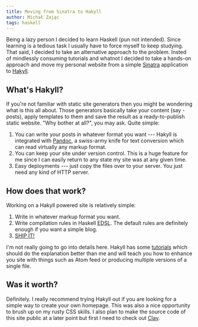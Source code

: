 ```yaml
---
title: Moving from Sinatra to Hakyll
author: Michał Zając
tags: haskell
---
```


Being a lazy person I decided to learn Haskell (pun not intended). Since learning is a tedious task I usually have to force myself to keep studying. That said, I decided to take an alternative approach to the problem. Insted of mindlessly consuming tutorials and whatnot I decided to take a hands-on approach and move my personal website from a simple [Sinatra](http://www.sinatrarb.com) application to [Hakyll](http://jaspervdj.be/hakyll).

## What's Hakyll?

If you're not familiar with static site generators then you might be wondering what is this all about. Those generators basically take your content (say - posts), apply templates to them and save the result as a ready-to-publish static website. "Why bother at all?", you may ask. Quite simple:

1. You can write your posts in whatever format you want --- Hakyll is integrated with [Pandoc](http://pandoc.org/README.html#description), a swiss-army knife for text conversion which can read virtually any markup format.
2. You can keep your site under version control. This is a huge feature for me since I can easily return to any state my site was at any given time.
3. Easy deployments --- just copy the files over to your server. You just need any kind of HTTP server.

## How does that work?

Working on a Hakyll powered site is relatively simple:

1. Write in whatever markup format you want.
2. Write compilation rules in Haskell <abbr title="Embedded Domain Specific Language">EDSL</abbr>. The default rules are definitely enough if you want a simple blog.
3. [SHIP IT!](http://media.giphy.com/media/143vPc6b08locw/giphy.gif)

I'm not really going to go into details here. Hakyll has some [tutorials](http://jaspervdj.be/hakyll/tutorials.html) which should do the explanation better than me and will teach you how to enhance you site with things such as Atom feed or producing multiple versions of a single file.

## Was it worth?

Definitely. I really recommend trying Hakyll out if you are looking for a simple way to create your own homepage. This was also a nice opportunity to brush up on my rusty CSS skills. I also plan to make the source code of this site public at a later point but first I need to check out [Clay](http://fvisser.nl/clay).
